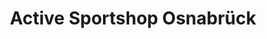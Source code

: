 ---
title: "Active Sportshop Osnabrück"
url: /osnabrueck/active-sportshop-osnabrueck/
shop: Sport
---